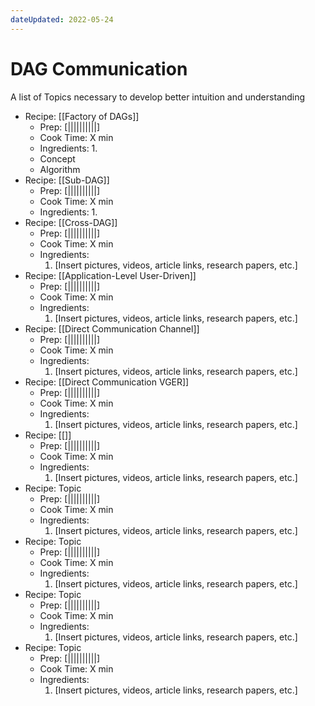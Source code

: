 ```yaml
---
dateUpdated: 2022-05-24
---
```


# DAG Communication
A list of Topics necessary to develop better intuition and understanding

- Recipe: [[Factory of DAGs]]
	- Prep: [||||||||||]
	- Cook Time: X min
	- Ingredients:
		1. 
	- Concept
	- Algorithm
- Recipe: [[Sub-DAG]]
	- Prep: [||||||||||]
	- Cook Time: X min
	- Ingredients:
		1. 
- Recipe: [[Cross-DAG]]
	- Prep: [||||||||||]
	- Cook Time: X min
	- Ingredients: 
		1. [Insert pictures, videos, article links, research papers, etc.]
- Recipe: [[Application-Level User-Driven]]
	- Prep: [||||||||||]
	- Cook Time: X min
	- Ingredients: 
		1. [Insert pictures, videos, article links, research papers, etc.]
- Recipe: [[Direct Communication Channel]]
	- Prep: [||||||||||]
	- Cook Time: X min
	- Ingredients: 
		1. [Insert pictures, videos, article links, research papers, etc.]
- Recipe: [[Direct Communication VGER]]
	- Prep: [||||||||||]
	- Cook Time: X min
	- Ingredients: 
		1. [Insert pictures, videos, article links, research papers, etc.]
- Recipe: [[]]
	- Prep: [||||||||||]
	- Cook Time: X min
	- Ingredients: 
		1. [Insert pictures, videos, article links, research papers, etc.]
- Recipe: Topic
	- Prep: [||||||||||]
	- Cook Time: X min
	- Ingredients: 
		1. [Insert pictures, videos, article links, research papers, etc.]
- Recipe: Topic
	- Prep: [||||||||||]
	- Cook Time: X min
	- Ingredients: 
		1. [Insert pictures, videos, article links, research papers, etc.]
- Recipe: Topic
	- Prep: [||||||||||]
	- Cook Time: X min
	- Ingredients: 
		1. [Insert pictures, videos, article links, research papers, etc.]
- Recipe: Topic
	- Prep: [||||||||||]
	- Cook Time: X min
	- Ingredients: 
		1. [Insert pictures, videos, article links, research papers, etc.]
